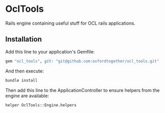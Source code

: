 # OclTools
Rails engine containing useful stuff for OCL rails applications.

## Installation
Add this line to your application's Gemfile:

```ruby
gem "ocl_tools", git: "git@github.com:oxfordtogether/ocl_tools.git"
```

And then execute:
```bash
bundle install
```

Then add this line to the ApplicationController to ensure helpers from the engine are available:
```
helper OclTools::Engine.helpers
```
